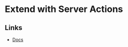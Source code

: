 # Extend with Server Actions

## Links

- [Docs](https://nextjs.org/docs/app/api-reference/functions/server-actions)

<!--
https://github.com/supaboard/app - Supabase Auth
https://github.com/unkeyed/unkey - Clerk
https://github.com/antoninpire/kanban - Lucia
https://github.com/uselessdev/superstore - Clerk

https://github.com/typehero/typehero
https://github.com/statmuse/statmuse.com
https://github.com/cheorodio/next-ecommerce-store

https://github.com/barrosohub/avanade-treinamento-nextjs-app/blob/main/src/app/prompt/%5Bid%5D/actions.js
-->
